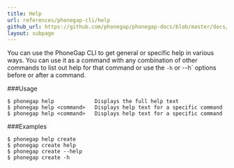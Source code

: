 ```yaml
---
title: Help
url: references/phonegap-cli/help
github_url: https://github.com/phonegap/phonegap-docs/blob/master/docs/references/phonegap-cli/help.html.md
layout: subpage
---
```


 You can use the PhoneGap CLI to get general or specific help in various ways. You can use it as a command with any combination of 
  other commands to list out help for that command or use the `-h` or --h` options before or after a command. 

###Usage 
    
    $ phonegap help             Displays the full help text
    $ phonegap help <command>   Displays help text for a specific command
    $ phonegap help <command>   Displays help text for a specific command

###Examples

    $ phonegap help create
    $ phonegap create help
    $ phonegap create --help
    $ phonegap create -h